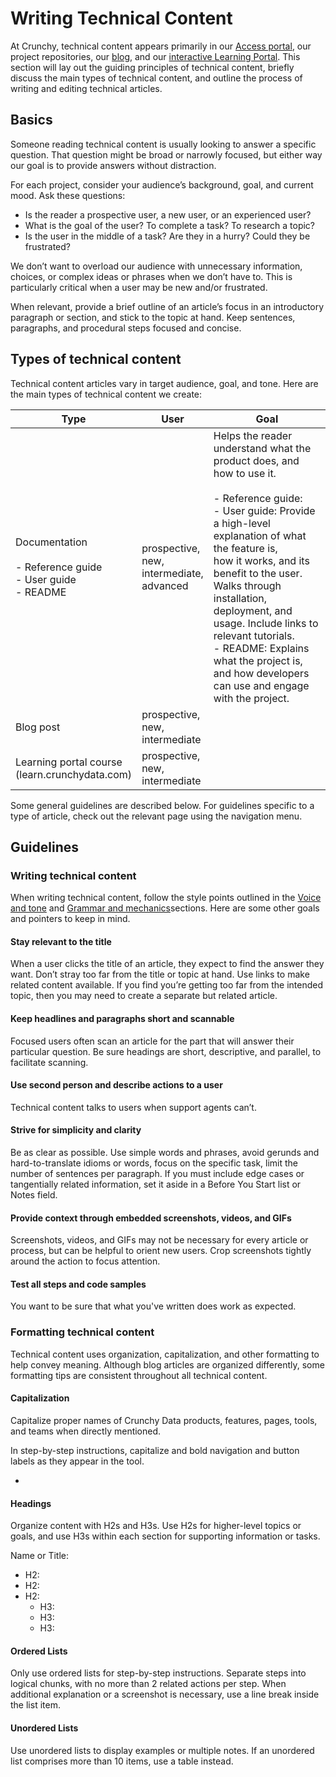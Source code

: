 # Writing Technical Content

At Crunchy, technical content appears primarily in our [Access portal](https://access.crunchydata.com/), our project repositories, our [blog](https://info.crunchydata.com/blog), and our [interactive Learning Portal](https://learn.crunchydata.com/). This section will lay out the guiding principles of technical content, briefly discuss the main types of technical content, and outline the process of writing and editing technical articles.

## Basics

Someone reading technical content is usually looking to answer a specific question. That question might be broad or narrowly focused, but either way our goal is to provide answers without distraction.

For each project, consider your audience’s background, goal, and current mood. Ask these questions:

- Is the reader a prospective user, a new user, or an experienced user?
- What is the goal of the user? To complete a task? To research a topic?
- Is the user in the middle of a task? Are they in a hurry? Could they be frustrated?

We don’t want to overload our audience with unnecessary information, choices, or complex ideas or phrases when we don’t have to. This is particularly critical when a user may be new and/or frustrated.

When relevant, provide a brief outline of an article’s focus in an introductory paragraph or section, and stick to the topic at hand. Keep sentences, paragraphs, and procedural steps focused and concise.

## Types of technical content

Technical content articles vary in target audience, goal, and tone. Here are the main types of technical content we create:

| Type                                                               | User                                                 | Goal                                                                                                                                                                                                                                                                                                                                                                                 |
|--------------------------------------------------------------------|------------------------------------------------------|--------------------------------------------------------------------------------------------------------------------------------------------------------------------------------------------------------------------------------------------------------------------------------------------------------------------------------------------------------------------------------------|
| Documentation<br><br>- Reference guide<br>- User guide<br>- README | prospective, <br>new, <br>intermediate, <br>advanced | Helps the reader understand what the product does, and how to use it.<br><br>- Reference guide: <br>- User guide: Provide a high-level explanation of what the feature is, <br>how it works, and its benefit to the user. Walks through installation, <br>deployment, and usage. Include links to relevant tutorials.<br>- README: Explains what the project is, and how developers can use and engage with the project.  |
| Blog post                                                          | prospective, <br>new, <br>intermediate                                                     |                                                                                                                                                                                                                                                                                                                                                                                      |
| Learning portal course<br>(learn.crunchydata.com)                  | prospective, <br>new, <br>intermediate               |                                                                                                                                                                                                                                                                                                                                                                                      |


Some general guidelines are described below. For guidelines specific to a type of article, check out the relevant page using the navigation menu.

## Guidelines

### Writing technical content

When writing technical content, follow the style points outlined in the [Voice and tone](./03-voice-and-tone.md) and [Grammar and mechanics](./04-grammar-and-mechanics.md)sections. Here are some other goals and pointers to keep in mind.

#### Stay relevant to the title

When a user clicks the title of an article, they expect to find the answer they want. Don’t stray too far from the title or topic at hand. Use links to make related content available. If you find you’re getting too far from the intended topic, then you may need to create a separate but related article.

#### Keep headlines and paragraphs short and scannable

Focused users often scan an article for the part that will answer their particular question. Be sure headings are short, descriptive, and parallel, to facilitate scanning.

#### Use second person and describe actions to a user

Technical content talks to users when support agents can’t.

#### Strive for simplicity and clarity

Be as clear as possible. Use simple words and phrases, avoid gerunds and hard-to-translate idioms or words, focus on the specific task, limit the number of sentences per paragraph. If you must include edge cases or tangentially related information, set it aside in a Before You Start list or Notes field.

#### Provide context through embedded screenshots, videos, and GIFs

Screenshots, videos, and GIFs may not be necessary for every article or process, but can be helpful to orient new users. Crop screenshots tightly around the action to focus attention.

#### Test all steps and code samples

You want to be sure that what you've written does work as expected. 

### Formatting technical content

Technical content uses organization, capitalization, and other formatting to help convey meaning. Although blog articles are organized differently, some formatting tips are consistent throughout all technical content.

#### Capitalization

Capitalize proper names of Crunchy Data products, features, pages, tools, and teams when directly mentioned. 

In step-by-step instructions, capitalize and bold navigation and button labels as they appear in the tool.

- 

<!--
- Crunchy Data
- Compliance Team, Billing Team
- Navigate to the **Reports** page.
- Click **Create**.
-->

#### Headings

Organize content with H2s and H3s. Use H2s for higher-level topics or goals, and use H3s within each section for supporting information or tasks.

Name or Title: 

 - H2: 
 - H2: 
 - H2: 
   - H3: 
   - H3: 
   - H3: 

#### Ordered Lists

Only use ordered lists for step-by-step instructions. Separate steps into logical chunks, with no more than 2 related actions per step. When additional explanation or a screenshot is necessary, use a line break inside the list item.

#### Unordered Lists

Use unordered lists to display examples or multiple notes. If an unordered list comprises more than 10 items, use a table instead.

